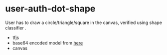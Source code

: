 # user-auth-dot-shape
User has to draw a circle/triangle/square in the canvas, verified using shape classifier .

- tfjs
- base64 encoded model from <a href="https://github.com/keyurr2/shape-classifier-cnn">here</a>
- canvas
